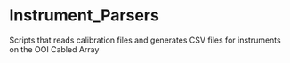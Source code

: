 # Instrument_Parsers
Scripts that reads calibration files and generates CSV files for instruments on the OOI Cabled Array
